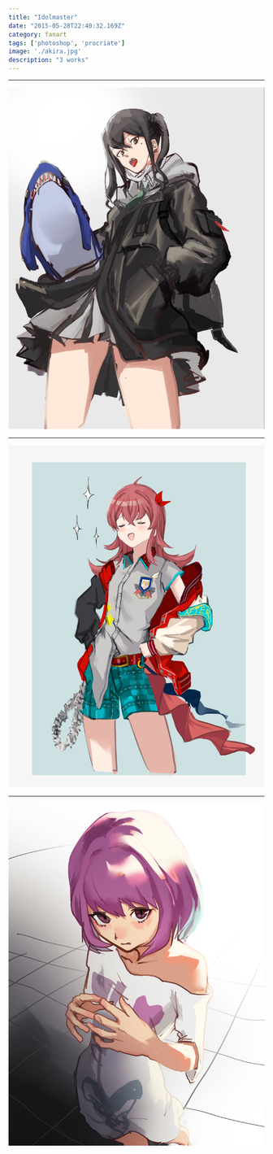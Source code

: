 ```yaml
---
title: "Idolmaster"
date: "2015-05-28T22:40:32.169Z"
category: fanart
tags: ['photoshop', 'procriate']
image: './akira.jpg'
description: "3 works"
---
```


***

![](./akira.jpg)


***

![](./kaho.JPG)
***

![](./りあむ.JPG)

